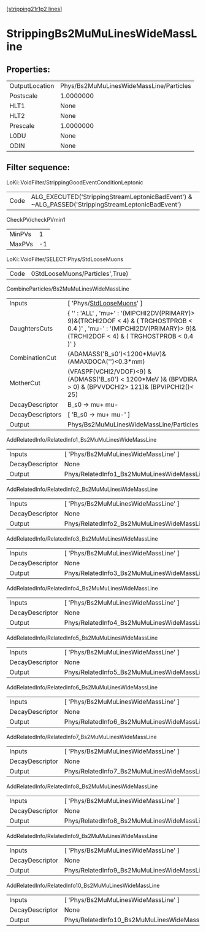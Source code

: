 [[stripping21r1p2 lines]](./stripping21r1p2-index)

# StrippingBs2MuMuLinesWideMassLine

## Properties:

|                |                                         |
|----------------|-----------------------------------------|
| OutputLocation | Phys/Bs2MuMuLinesWideMassLine/Particles |
| Postscale      | 1.0000000                               |
| HLT1           | None                                    |
| HLT2           | None                                    |
| Prescale       | 1.0000000                               |
| L0DU           | None                                    |
| ODIN           | None                                    |

## Filter sequence:

LoKi::VoidFilter/StrippingGoodEventConditionLeptonic

|      |                                                                                                  |
|------|--------------------------------------------------------------------------------------------------|
| Code | ALG_EXECUTED('StrippingStreamLeptonicBadEvent') & ~ALG_PASSED('StrippingStreamLeptonicBadEvent') |

CheckPV/checkPVmin1

|        |     |
|--------|-----|
| MinPVs | 1   |
| MaxPVs | -1  |

LoKi::VoidFilter/SELECT:Phys/StdLooseMuons

|      |                                 |
|------|---------------------------------|
| Code | 0StdLooseMuons/Particles',True) |

CombineParticles/Bs2MuMuLinesWideMassLine

|                  |                                                                                                                                                                              |
|------------------|------------------------------------------------------------------------------------------------------------------------------------------------------------------------------|
| Inputs           | [ 'Phys/[StdLooseMuons](./stripping21r1p2-commonparticles-stdloosemuons)' ]                                                                                                |
| DaughtersCuts    | { '' : 'ALL' , 'mu+' : '(MIPCHI2DV(PRIMARY)\> 9)&(TRCHI2DOF \< 4) & ( TRGHOSTPROB \< 0.4 )' , 'mu-' : '(MIPCHI2DV(PRIMARY)\> 9)&(TRCHI2DOF \< 4) & ( TRGHOSTPROB \< 0.4 )' } |
| CombinationCut   | (ADAMASS('B_s0')\<1200\*MeV)& (AMAXDOCA('')\<0.3\*mm)                                                                                                                        |
| MotherCut        | (VFASPF(VCHI2/VDOF)\<9) & (ADMASS('B_s0') \< 1200\*MeV )& (BPVDIRA \> 0) & (BPVVDCHI2\> 121)& (BPVIPCHI2()\< 25)                                                             |
| DecayDescriptor  | B_s0 -\> mu+ mu-                                                                                                                                                             |
| DecayDescriptors | [ 'B_s0 -\> mu+ mu-' ]                                                                                                                                                     |
| Output           | Phys/Bs2MuMuLinesWideMassLine/Particles                                                                                                                                      |

AddRelatedInfo/RelatedInfo1_Bs2MuMuLinesWideMassLine

|                 |                                                      |
|-----------------|------------------------------------------------------|
| Inputs          | [ 'Phys/Bs2MuMuLinesWideMassLine' ]                |
| DecayDescriptor | None                                                 |
| Output          | Phys/RelatedInfo1_Bs2MuMuLinesWideMassLine/Particles |

AddRelatedInfo/RelatedInfo2_Bs2MuMuLinesWideMassLine

|                 |                                                      |
|-----------------|------------------------------------------------------|
| Inputs          | [ 'Phys/Bs2MuMuLinesWideMassLine' ]                |
| DecayDescriptor | None                                                 |
| Output          | Phys/RelatedInfo2_Bs2MuMuLinesWideMassLine/Particles |

AddRelatedInfo/RelatedInfo3_Bs2MuMuLinesWideMassLine

|                 |                                                      |
|-----------------|------------------------------------------------------|
| Inputs          | [ 'Phys/Bs2MuMuLinesWideMassLine' ]                |
| DecayDescriptor | None                                                 |
| Output          | Phys/RelatedInfo3_Bs2MuMuLinesWideMassLine/Particles |

AddRelatedInfo/RelatedInfo4_Bs2MuMuLinesWideMassLine

|                 |                                                      |
|-----------------|------------------------------------------------------|
| Inputs          | [ 'Phys/Bs2MuMuLinesWideMassLine' ]                |
| DecayDescriptor | None                                                 |
| Output          | Phys/RelatedInfo4_Bs2MuMuLinesWideMassLine/Particles |

AddRelatedInfo/RelatedInfo5_Bs2MuMuLinesWideMassLine

|                 |                                                      |
|-----------------|------------------------------------------------------|
| Inputs          | [ 'Phys/Bs2MuMuLinesWideMassLine' ]                |
| DecayDescriptor | None                                                 |
| Output          | Phys/RelatedInfo5_Bs2MuMuLinesWideMassLine/Particles |

AddRelatedInfo/RelatedInfo6_Bs2MuMuLinesWideMassLine

|                 |                                                      |
|-----------------|------------------------------------------------------|
| Inputs          | [ 'Phys/Bs2MuMuLinesWideMassLine' ]                |
| DecayDescriptor | None                                                 |
| Output          | Phys/RelatedInfo6_Bs2MuMuLinesWideMassLine/Particles |

AddRelatedInfo/RelatedInfo7_Bs2MuMuLinesWideMassLine

|                 |                                                      |
|-----------------|------------------------------------------------------|
| Inputs          | [ 'Phys/Bs2MuMuLinesWideMassLine' ]                |
| DecayDescriptor | None                                                 |
| Output          | Phys/RelatedInfo7_Bs2MuMuLinesWideMassLine/Particles |

AddRelatedInfo/RelatedInfo8_Bs2MuMuLinesWideMassLine

|                 |                                                      |
|-----------------|------------------------------------------------------|
| Inputs          | [ 'Phys/Bs2MuMuLinesWideMassLine' ]                |
| DecayDescriptor | None                                                 |
| Output          | Phys/RelatedInfo8_Bs2MuMuLinesWideMassLine/Particles |

AddRelatedInfo/RelatedInfo9_Bs2MuMuLinesWideMassLine

|                 |                                                      |
|-----------------|------------------------------------------------------|
| Inputs          | [ 'Phys/Bs2MuMuLinesWideMassLine' ]                |
| DecayDescriptor | None                                                 |
| Output          | Phys/RelatedInfo9_Bs2MuMuLinesWideMassLine/Particles |

AddRelatedInfo/RelatedInfo10_Bs2MuMuLinesWideMassLine

|                 |                                                       |
|-----------------|-------------------------------------------------------|
| Inputs          | [ 'Phys/Bs2MuMuLinesWideMassLine' ]                 |
| DecayDescriptor | None                                                  |
| Output          | Phys/RelatedInfo10_Bs2MuMuLinesWideMassLine/Particles |
